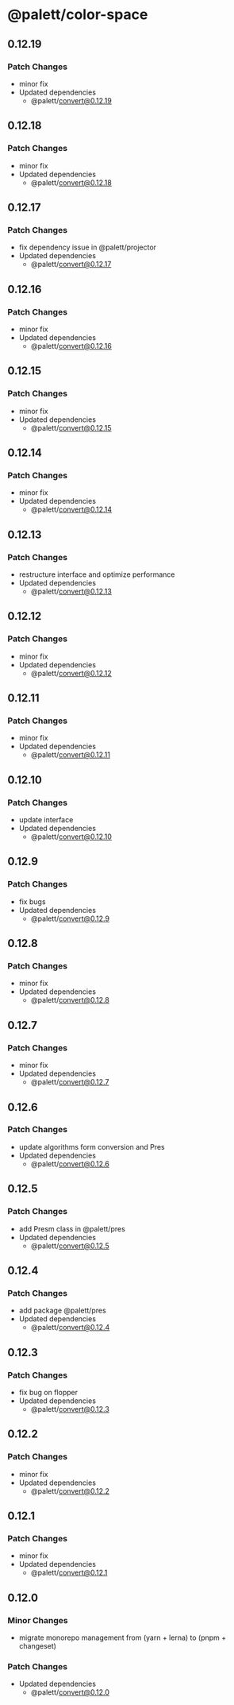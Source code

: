 # @palett/color-space

## 0.12.19

### Patch Changes

- minor fix
- Updated dependencies
    - @palett/convert@0.12.19

## 0.12.18

### Patch Changes

- minor fix
- Updated dependencies
    - @palett/convert@0.12.18

## 0.12.17

### Patch Changes

- fix dependency issue in @palett/projector
- Updated dependencies
    - @palett/convert@0.12.17

## 0.12.16

### Patch Changes

- minor fix
- Updated dependencies
    - @palett/convert@0.12.16

## 0.12.15

### Patch Changes

- minor fix
- Updated dependencies
    - @palett/convert@0.12.15

## 0.12.14

### Patch Changes

- minor fix
- Updated dependencies
    - @palett/convert@0.12.14

## 0.12.13

### Patch Changes

- restructure interface and optimize performance
- Updated dependencies
    - @palett/convert@0.12.13

## 0.12.12

### Patch Changes

- minor fix
- Updated dependencies
    - @palett/convert@0.12.12

## 0.12.11

### Patch Changes

- minor fix
- Updated dependencies
    - @palett/convert@0.12.11

## 0.12.10

### Patch Changes

- update interface
- Updated dependencies
    - @palett/convert@0.12.10

## 0.12.9

### Patch Changes

- fix bugs
- Updated dependencies
    - @palett/convert@0.12.9

## 0.12.8

### Patch Changes

- minor fix
- Updated dependencies
    - @palett/convert@0.12.8

## 0.12.7

### Patch Changes

- minor fix
- Updated dependencies
    - @palett/convert@0.12.7

## 0.12.6

### Patch Changes

- update algorithms form conversion and Pres
- Updated dependencies
    - @palett/convert@0.12.6

## 0.12.5

### Patch Changes

- add Presm class in @palett/pres
- Updated dependencies
    - @palett/convert@0.12.5

## 0.12.4

### Patch Changes

- add package @palett/pres
- Updated dependencies
    - @palett/convert@0.12.4

## 0.12.3

### Patch Changes

- fix bug on flopper
- Updated dependencies
    - @palett/convert@0.12.3

## 0.12.2

### Patch Changes

- minor fix
- Updated dependencies
    - @palett/convert@0.12.2

## 0.12.1

### Patch Changes

- minor fix
- Updated dependencies
    - @palett/convert@0.12.1

## 0.12.0

### Minor Changes

- migrate monorepo management from (yarn + lerna) to (pnpm + changeset)

### Patch Changes

- Updated dependencies
    - @palett/convert@0.12.0
